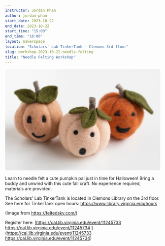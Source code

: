 ```yaml
---
instructor: Jordan Phan
author: jordan-phan
start_date: 2023-10-22
end_date: 2023-10-22
start_time: "15:00"
end_time: "16:00"
layout: makerspace
location: "Scholars' Lab TinkerTank - Clemons 3rd floor"
slug: workshop-2023-10-22-needle-felting
title: "Needle Felting Workshop"
---
```


![Needle Felting Workshop](/assets/post-media/workshops/needle-felting-pumpkin.jpg)

Learn to needle felt a cute pumpkin pal just in time for Halloween! Bring a buddy and unwind with this cute fall craft. No experience required, materials are provided.

The Scholars' Lab TinkerTank is located in Clemons Library on the 3rd floor. See here for TinkerTank open hours: <a href="https://www.library.virginia.edu/hours">https://www.library.virginia.edu/hours</a>

(Image from https://feltedsky.com/)

Register here: [https://cal.lib.virginia.edu/event/11245733
https://cal.lib.virginia.edu/event/11245734 ](https://cal.lib.virginia.edu/event/11245733
https://cal.lib.virginia.edu/event/11245734)
